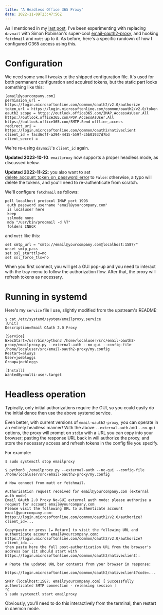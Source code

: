 ```yaml
---
title: "A Headless Office 365 Proxy"
date: 2022-11-09T23:47:56Z
---
```


As I mentioned in my [last
post](https://movementarian.org/blog/posts/fetchmail-and-office-365/), I've been
experimenting with replacing `davmail` with Simon Robinson's super-cool
[email-oauth2-proxy](https://github.com/simonrob/email-oauth2-proxy), and
hooking `fetchmail` and `mutt` up to it. As before, here's a specific rundown of
how I configured O365 access using this.

# Configuration

We need some small tweaks to the shipped configuration file. It's used for both
permanent configuration and acquired tokens, but the static part looks something
like this:

```
[email@yourcompany.com]
permission_url = https://login.microsoftonline.com/common/oauth2/v2.0/authorize
token_url = https://login.microsoftonline.com/common/oauth2/v2.0/token
oauth2_scope = https://outlook.office365.com/IMAP.AccessAsUser.All https://outlook.office365.com/POP.AccessAsUser.All https://outlook.office365.com/SMTP.Send offline_access
redirect_uri = https://login.microsoftonline.com/common/oauth2/nativeclient
client_id = facd6cff-a294-4415-b59f-c5b01937d7bd
client_secret =
```

We're re-using `davmail`'s `client_id` again.

**Updated 2023-10-10**: `emailproxy` now supports a proper headless mode, as
discussed below.

**Updated 2022-11-22**: you also want to set
[delete_account_token_on_password_error](https://github.com/simonrob/email-oauth2-proxy/blob/73f7d8aa44d7404d9a7a3a6f7e9b3f6388c956fc/emailproxy.config#L199)
to `False`: otherwise, a typo will delete the tokens, and you'll need to
re-authenticate from scratch.

We'll configure `fetchmail` as follows:

```
poll localhost protocol IMAP port 1993
 auth password username "email@yourcompany.com"
 is localuser here
 keep
 sslmode none
 mda "/usr/bin/procmail -d %T"
 folders INBOX
```

and `mutt` like this:

```
set smtp_url = "smtp://email@yourcompany.com@localhost:1587/"
unset smtp_pass
set ssl_starttls=no
set ssl_force_tls=no
```

When you first connect, you will get a GUI pop-up and you need to interact with
the tray menu to follow the authorization flow. After that, the proxy will
refresh tokens as necessary.

# Running in systemd

Here's my `service` file I use, slightly modified from the upstream's README:

```
$ cat /etc/systemd/system/emailproxy.service
[Unit]
Description=Email OAuth 2.0 Proxy

[Service]
ExecStart=/usr/bin/python3 /home/localuser/src/email-oauth2-proxy/emailproxy.py --external-auth --no-gui --config-file /home/localuser/src/email-oauth2-proxy/my.config
Restart=always
User=joebloggs
Group=joebloggs

[Install]
WantedBy=multi-user.target
```

# Headless operation

Typically, only initial authorizations require the GUI, so you could easily do
the initial dance then use the above systemd service.

Even better, with current versions of `email-oauth2-proxy`, you can operate in
an entirely headless manner! With the above `--external-auth` and `--no-gui`
options, the proxy will prompt on `stdin` with a URL you can copy into your
browser; pasting the response URL back in will authorize the proxy, and store
the necessary access and refresh tokens in the config file you specify.

For example:


```
$ sudo systemctl stop emailproxy

$ python3 ./emailproxy.py --external-auth --no-gui --config-file /home/localuser/src/email-oauth2-proxy/my.config

# Now connect from mutt or fetchmail.

Authorisation request received for email@yourcompany.com (external auth mode)
Email OAuth 2.0 Proxy No-GUI external auth mode: please authorise a request for account email@yourcompany.com
Please visit the following URL to authenticate account email@yourcompany.com: https://login.microsoftonline.com/common/oauth2/v2.0/authorize?client_id=...

Copy+paste or press [↵ Return] to visit the following URL and authenticate account email@yourcompany.com: https://login.microsoftonline.com/common/oauth2/v2.0/authorize?client_id=...
then paste here the full post-authentication URL from the browser's address bar (it should start with https://login.microsoftonline.com/common/oauth2/nativeclient):

# Paste the updated URL bar contents from your browser in response:

https://login.microsoftonline.com/common/oauth2/nativeclient?code=...

SMTP (localhost:1587; email@yourcompany.com) [ Successfully authenticated SMTP connection - releasing session ]
^C
$ sudo systemctl start emailproxy
```

Obviously, you'll need to do this interactively from the terminal, then restart
in daemon mode.
